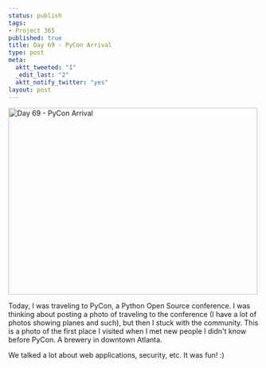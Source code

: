 ```yaml
--- 
status: publish
tags: 
- Project 365
published: true
title: Day 69 - PyCon Arrival
type: post
meta: 
  aktt_tweeted: "1"
  _edit_last: "2"
  aktt_notify_twitter: "yes"
layout: post
---
```

<a href="http://www.flickr.com/photos/freeed/5516969164/" title="Day 69 - PyCon Arrival by Fred​, on Flickr"><img src="http://farm6.static.flickr.com/5014/5516969164_41e2a103ff.jpg" width="500" height="375" alt="Day 69 - PyCon Arrival" /></a>

Today, I was traveling to PyCon, a Python Open Source conference. I was thinking about posting a photo of traveling to the conference (I have a lot of photos showing planes and such), but then I stuck with the community. This is a photo of the first place I visited when I met new people I didn't know before PyCon. A brewery in downtown Atlanta.

We talked a lot about web applications, security, etc. It was fun! :)
